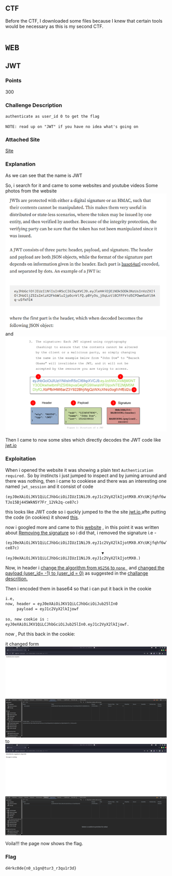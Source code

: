 ## CTF
Before the CTF, I downloaded some files because I knew that certain tools would be necessary as this is my second CTF.
# `WEB`
## JWT
### Points
300
### Challenge Description
```
authenticate as user_id 0 to get the flag

NOTE: read up on "JWT" if you have no idea what's going on
```

### Attached Site
[Site](http://ctf.d4rkc0de.iiitd.edu.in:8900/)

### Explanation

As we can see that the name is JWT 

So, i search for it and came to some websites and youtube videos
Some photos from the website ![1st](jwt/img/Screenshot%20from%202023-10-23%2016-43-23.png) and ![2nd](jwt/img/Screenshot%20from%202023-10-23%2017-49-07.png)

Then I came to now some sites which directly decodes the JWT code like [jwt.io](https://jwt.io/)

### Exploitation
When i opened the website it was showing a plain text `Authentication required.`
So by instincts i just jumped to inspect and by juming arround and there was nothing, then i came to cookiese and there was an interesting one named `jwt_session` and it consist of code 

`(eyJ0eXAiOiJKV1QiLCJhbGciOiJIUzI1NiJ9.eyJ1c2VyX2lkIjotMX0.KYcUKjfqhf6wTJo15Bj445WkN5Y7Fr_12Vk2q-ce87c)`

 this looks like JWT code so i quckly jumped to the the site [jwt.io ](https://jwt.io/) afte putting the code (in cookies) it showd  [this](img/jwtdecode.png).

now i googled more and came to this [website](https://medium.com/debricked/ctf-json-web-tokens-jwt-f39464c675af)
, in this point it was written about [Removing the signature](jwt/img/rmvsig.png)
so i did that, i removed the signature i.e -

```
(eyJ0eXAiOiJKV1QiLCJhbGciOiJIUzI1NiJ9.eyJ1c2VyX2lkIjotMX0.KYcUKjfqhf6wTJo15Bj445WkN5Y7Fr_12Vk2q-ce87c)
                                          ▼
(eyJ0eXAiOiJKV1QiLCJhbGciOiJIUzI1NiJ9.eyJ1c2VyX2lkIjotMX0.)
```

 Now, in header i [change the algorithm from `HS256` to `none `](jwt/img/encnone.png) and [changed the payload (user_id= -1) to (user_id = 0)](jwt/img/encode0.png) as suggested in the [ challange descrition.](jwt/img/Screenshot%20from%202023-10-23%2018-04-14.png)

 Then i encoded them in base64 so that i can put it back in the cookie

```
i.e, 
now, header = eyJ0eXAiOiJKV1QiLCJhbGciOiJub25lIn0
     payload = eyJ1c2VyX2lkIjowf

so, new cookie is :
eyJ0eXAiOiJKV1QiLCJhbGciOiJub25lIn0.eyJ1c2VyX2lkIjowf.
```
now , Put this back in the cookie:

it changed form ![this](jwt/img/previous.png) to ![this](jwt/img/after.png)


 Voila!!! the page now shows the flag.

### Flag
`d4rkc0de{n0_s1gn@tur3_r3qu1r3d}`